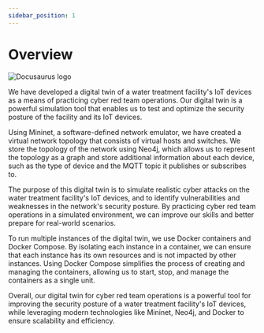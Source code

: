 ```yaml
---
sidebar_position: 1
---
```


# Overview

![Docusaurus logo](/img/digital-twin.png)

We have developed a digital twin of a water treatment facility's IoT devices as a means of practicing cyber red team operations. Our digital twin is a powerful simulation tool that enables us to test and optimize the security posture of the facility and its IoT devices.

Using Mininet, a software-defined network emulator, we have created a virtual network topology that consists of virtual hosts and switches. We store the topology of the network using Neo4j, which allows us to represent the topology as a graph and store additional information about each device, such as the type of device and the MQTT topic it publishes or subscribes to.

The purpose of this digital twin is to simulate realistic cyber attacks on the water treatment facility's IoT devices, and to identify vulnerabilities and weaknesses in the network's security posture. By practicing cyber red team operations in a simulated environment, we can improve our skills and better prepare for real-world scenarios.

To run multiple instances of the digital twin, we use Docker containers and Docker Compose. By isolating each instance in a container, we can ensure that each instance has its own resources and is not impacted by other instances. Using Docker Compose simplifies the process of creating and managing the containers, allowing us to start, stop, and manage the containers as a single unit.

Overall, our digital twin for cyber red team operations is a powerful tool for improving the security posture of a water treatment facility's IoT devices, while leveraging modern technologies like Mininet, Neo4j, and Docker to ensure scalability and efficiency.

